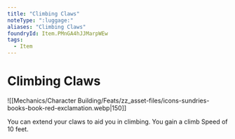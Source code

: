 ```yaml
---
title: "Climbing Claws"
noteType: ":luggage:"
aliases: "Climbing Claws"
foundryId: Item.PMnGA4hJJMarpWEw
tags:
  - Item
---
```


# Climbing Claws
![[Mechanics/Character Building/Feats/zz_asset-files/icons-sundries-books-book-red-exclamation.webp|150]]

You can extend your claws to aid you in climbing. You gain a climb Speed of 10 feet.
